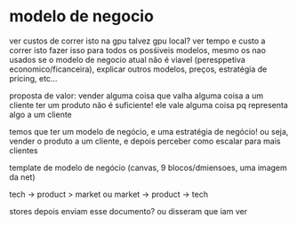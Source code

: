 # modelo de negocio

ver custos de correr isto na gpu
    talvez gpu local?
ver tempo e custo a correr isto
    fazer isso para todos os posśiveis modelos, mesmo os nao usados
se o modelo de negocio atual não é viavel (peresppetiva economico/ficanceira), explicar outros modelos, preços, estratégia de pricing, etc...

proposta de valor:
    vender alguma coisa que valha alguma coisa a um cliente
    ter um produto não é suficiente!
    ele vale alguma coisa pq representa algo a um cliente

temos que ter um modelo de negócio, e uma estratégia de negócio!
ou seja, vender o produto a um cliente, e depois perceber como escalar para mais clientes

template de modelo de negócio (canvas, 9 blocos/dmiensoes, uma imagem da net)

tech -> product > market
ou
market -> product -> tech

stores depois enviam esse documento? ou disseram que iam ver


